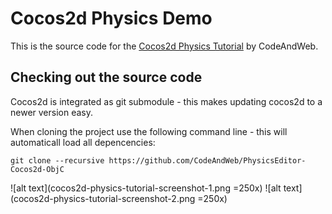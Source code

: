 # Cocos2d Physics Demo

This is the source code for the [Cocos2d Physics Tutorial](https://www.codeandweb.com/blog/2015/07/15/cocos2d-physics-tutorial) by CodeAndWeb.

## Checking out the source code 

Cocos2d is integrated as git submodule - this makes updating cocos2d to a newer version easy. 

When cloning the project use the following command line - this will automaticall load all depencencies:


```
git clone --recursive https://github.com/CodeAndWeb/PhysicsEditor-Cocos2d-ObjC
```

![alt text](cocos2d-physics-tutorial-screenshot-1.png =250x)
![alt text](cocos2d-physics-tutorial-screenshot-2.png =250x)


